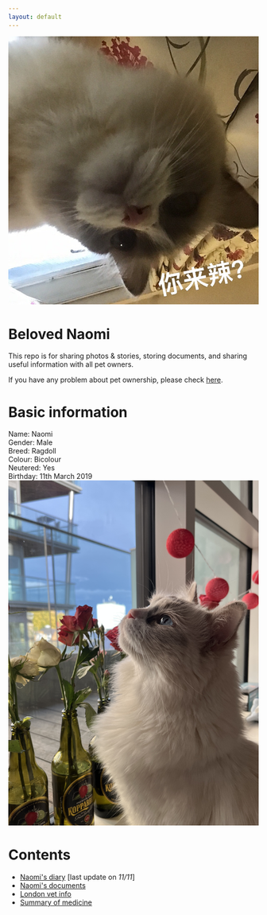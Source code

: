 ```yaml
---
layout: default
---
```


![selfie](pics/1830378998.jpg)

# Beloved Naomi
This repo is for sharing photos & stories, storing documents, and sharing useful information with all pet owners. <br>

If you have any problem about pet ownership, please check [here](https://www.justgreatlawyers.com/pet-paperwork).

# Basic information
Name: Naomi <br>
Gender: Male <br>
Breed: Ragdoll <br>
Colour: Bicolour <br>
Neutered: Yes <br>
Birthday: 11th March 2019 <br>
![naomi](pics/naomi2.jpg)

# Contents
- [Naomi's diary](subsec/naomi_diary.md) [last update on _11/11_]<br>
- [Naomi's documents](subsec/docs.md)<br>
- [London vet info](subsec/london_vet_info.md)<br>
- [Summary of medicine](subsec/med_summary.md)<br>

